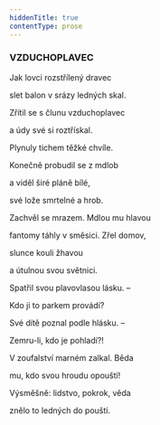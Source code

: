 ```yaml
---
hiddenTitle: true
contentType: prose
---
```


<section>

### VZDUCHOPLAVEC

Jak lovci rozstřílený dravec 

slet balon v srázy ledných skal. 

Zřítil se s člunu vzduchoplavec 

a údy své si roztřískal.

</section>

<section>

Plynuly tichem těžké chvíle. 

Konečně probudil se z mdlob 

a viděl širé pláně bílé, 

své lože smrtelné a hrob.

</section>

<section>

Zachvěl se mrazem. Mdlou mu hlavou 

fantomy táhly v směsici. Zřel domov, 

slunce kouli žhavou 

a útulnou svou světnici.

</section>

<section>

Spatřil svou plavovlasou lásku. – 

Kdo ji to parkem provádí? 

Své dítě poznal podle hlásku. – 

Zemru-li, kdo je pohladí?!

</section>

<section>

V zoufalství marném zalkal. Běda 

mu, kdo svou hroudu opouští! 

Výsměšně: lidstvo, pokrok, věda 

znělo to ledných do pouští.

</section>
